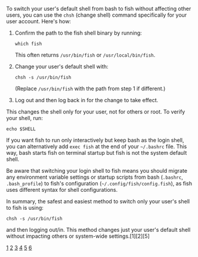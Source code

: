 To switch your user's default shell from bash to fish without affecting other users, you can use the `chsh` (change shell) command specifically for your user account. Here's how:

1. Confirm the path to the fish shell binary by running:
   ```
   which fish
   ```
   This often returns `/usr/bin/fish` or `/usr/local/bin/fish`.

2. Change your user's default shell with:
   ```
   chsh -s /usr/bin/fish
   ```
   (Replace `/usr/bin/fish` with the path from step 1 if different.)

3. Log out and then log back in for the change to take effect.

This changes the shell only for your user, not for others or root. To verify your shell, run:
```
echo $SHELL
```

If you want fish to run only interactively but keep bash as the login shell, you can alternatively add `exec fish` at the end of your `~/.bashrc` file. This way, bash starts fish on terminal startup but fish is not the system default shell.

Be aware that switching your login shell to fish means you should migrate any environment variable settings or startup scripts from bash (`.bashrc`, `.bash_profile`) to fish's configuration (`~/.config/fish/config.fish`), as fish uses different syntax for shell configurations.

In summary, the safest and easiest method to switch only your user's shell to fish is using:
```
chsh -s /usr/bin/fish
```
and then logging out/in. This method changes just your user's default shell without impacting others or system-wide settings.[1][2][5]

[1](https://fishshell.com/docs/3.0/tutorial.html)
[2](https://www.reddit.com/r/linux4noobs/comments/gp17ik/how_to_make_fish_shell_as_my_default_shell/)
[3](https://fishshell.com/docs/current/)
[4](https://forum.endeavouros.com/t/switching-to-fish-shell/9104)
[5](https://wiki.archlinux.org/title/Fish)
[6](https://stackoverflow.com/questions/53474858/no-im-not-able-to-change-my-default-shell-to-fish-shell)
